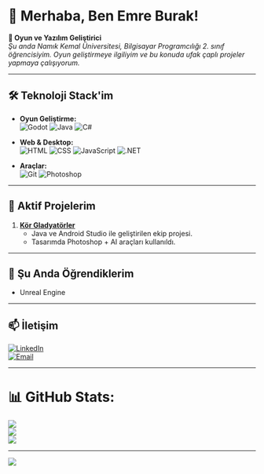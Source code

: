 # 👋 Merhaba, Ben Emre Burak!  
**🎯 Oyun ve Yazılım Geliştirici**  
_Şu anda Namık Kemal Üniversitesi, Bilgisayar Programcılığı 2. sınıf öğrencisiyim. Oyun geliştirmeye ilgiliyim ve bu konuda ufak çaplı projeler yapmaya çalışıyorum._  

---

## 🛠️ Teknoloji Stack'im  
- **Oyun Geliştirme:**  
  ![Godot](https://img.shields.io/badge/Godot-478CBF?logo=godot-engine&logoColor=white)
  ![Java](https://img.shields.io/badge/Java-ED8B00?logo=openjdk&logoColor=white)
  ![C#](https://img.shields.io/badge/C%23-239120?logo=c-sharp&logoColor=white)
  
- **Web & Desktop:**  
  ![HTML](https://img.shields.io/badge/HTML-E34F26?logo=html5&logoColor=white)
  ![CSS](https://img.shields.io/badge/CSS-1572B6?logo=css3&logoColor=white)
  ![JavaScript](https://img.shields.io/badge/JavaScript-F7DF1E?logo=javascript&logoColor=black)
  ![.NET](https://img.shields.io/badge/.NET-512BD4?logo=.net&logoColor=white)
  
- **Araçlar:**  
  ![Git](https://img.shields.io/badge/Git-F05032?logo=git&logoColor=white)
  ![Photoshop](https://img.shields.io/badge/Photoshop-31A8FF?logo=adobe-photoshop&logoColor=white)

---

## 🚀 Aktif Projelerim
1. **[Kör Gladyatörler](https://github.com/ebakc/korGladyatorler)**  
   - Java ve Android Studio ile geliştirilen ekip projesi.  
   - Tasarımda Photoshop + AI araçları kullanıldı.  

---

## 🌱 Şu Anda Öğrendiklerim  
- Unreal Engine    

---

## 📫 İletişim  
[![LinkedIn](https://img.shields.io/badge/LinkedIn-Profiliniz-0A66C2?logo=linkedin)](https://www.linkedin.com/in/emre-burak-ak%C3%A7ealan-116b42295/)  
[![Email](https://img.shields.io/badge/Email-Bana%20Ulaşın-D14836?logo=gmail)](mailto:emreakcealan@gmail.com)  

---

# 📊 GitHub Stats:
![](https://github-readme-stats.vercel.app/api?username=ebakc&theme=dark&hide_border=false&include_all_commits=false&count_private=false)<br/>
![](https://github-readme-streak-stats.herokuapp.com/?user=ebakc&theme=dark&hide_border=false)<br/>
![](https://github-readme-stats.vercel.app/api/top-langs/?username=ebakc&theme=dark&hide_border=false&include_all_commits=false&count_private=false&layout=compact)

---
[![](https://visitcount.itsvg.in/api?id=ebakc&icon=0&color=0)](https://visitcount.itsvg.in)

